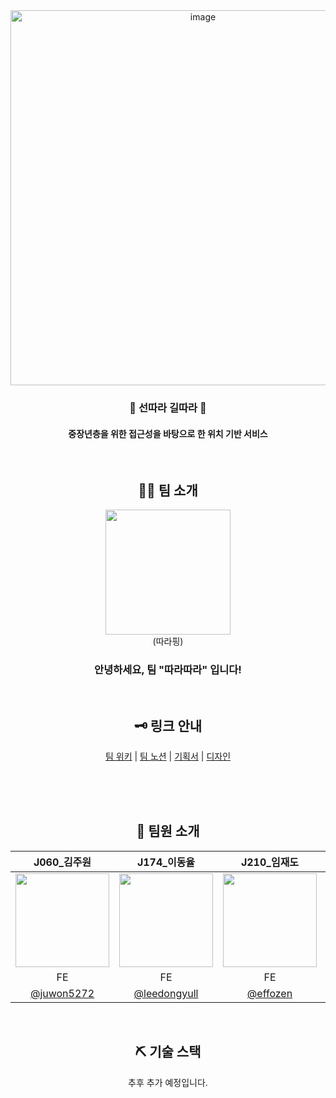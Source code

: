 <div align="center">
    <img width="600" alt="image" src="https://github.com/user-attachments/assets/f7973fe3-dd8a-4643-9536-53e63db1f6fe">
   <h3 align="center">🧭 선따라 길따라 🧭</h2>
    <h4 align="center">중장년층을 위한 접근성을 바탕으로 한 위치 기반 서비스</h2>
</div>


<div align="center">
<br />
  
## 👩‍💻 팀 소개

<img width="200" src="https://github.com/user-attachments/assets/ab367ecb-be89-4076-abdf-bf00bdc29a4f" />
<div>(따라핑)</div>

### 안녕하세요, 팀 "따라따라" 입니다!

<br />

## 🗝 링크 안내
  
<p>  
  <a href="https://ddara-docs.vercel.app/">팀 위키</a> |
  <a href="https://www.notion.so/127b1b2b649180e88f70d6a4648924a0?pvs=4">팀 노션</a>   |   
  <a href="https://www.figma.com/design/r9nl4Jcz9VXIMbrpf50wY6/PickMeUp?node-id=90-1897">기획서</a>   |   
  <a href="https://www.figma.com/design/r9nl4Jcz9VXIMbrpf50wY6/PickMeUp?node-id=87-929">디자인</a>
<!--   <br />
  <a href="https://www.notion.so/127b1b2b6491805b9055d480ab56e432?v=ee8c766f016148d7bfd6c6f49d782b10&pvs=4">회의록</a>   |  
  <a href="https://www.notion.so/129b1b2b649180ef8ad6f356251f2dec?pvs=4">그라운드 룰</a>   |   
  <a href="https://www.notion.so/812667c55af84dba8d18f4902b56a85e?pvs=4">기능 명세</a> -->
</p>

</div>

<div align="center">
<br /><br /><br />



## 🌱 팀원 소개

|J060_김주원|J174_이동율|J210_임재도|J234_정혜인|
|:--:|:--:|:--:|:--:|
|<a href="https://github.com/juwon5272"><img src="https://github.com/user-attachments/assets/f774ff48-8831-490f-b0fe-b18b024f7916" width="150px;" alt=""/></a>|<a href="https://github.com/leedongyull"><img src="https://github.com/user-attachments/assets/4d682b1f-0f91-4547-8a7d-1f6b00bee674" width="150px;" alt=""/></a>|<a href="https://github.com/effozen"><img src="https://github.com/user-attachments/assets/92bddae1-19ce-4b06-811e-52df15ac726c" width="150px;" alt=""/></a>|<a href="https://github.com/happyhyep"><img src="https://github.com/user-attachments/assets/40ac933c-3e19-4884-a5e9-da2f2298dd72" width="150px;" alt=""/></a>|
|FE|FE|FE|Full Stack (FE + BE)|
|<a href="https://github.com/juwon5272">@juwon5272</a>|<a href="https://github.com/leedongyull">@leedongyull</a>|<a href="https://github.com/effozen">@effozen</a>|<a href="https://github.com/happyhyep">@happyhyep</a>|

<br />

## ⛏ 기술 스택

추후 추가 예정입니다.

<!--
## 👨‍👨‍👧‍👦 협업 전략

## 👂 그라운드 룰

-->
</div>
